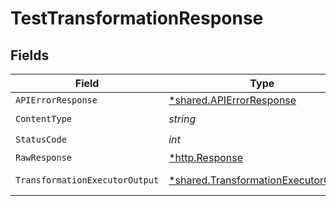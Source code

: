 # TestTransformationResponse


## Fields

| Field                                                                                       | Type                                                                                        | Required                                                                                    | Description                                                                                 |
| ------------------------------------------------------------------------------------------- | ------------------------------------------------------------------------------------------- | ------------------------------------------------------------------------------------------- | ------------------------------------------------------------------------------------------- |
| `APIErrorResponse`                                                                          | [*shared.APIErrorResponse](../../models/shared/apierrorresponse.md)                         | :heavy_minus_sign:                                                                          | Bad Request                                                                                 |
| `ContentType`                                                                               | *string*                                                                                    | :heavy_check_mark:                                                                          | N/A                                                                                         |
| `StatusCode`                                                                                | *int*                                                                                       | :heavy_check_mark:                                                                          | N/A                                                                                         |
| `RawResponse`                                                                               | [*http.Response](https://pkg.go.dev/net/http#Response)                                      | :heavy_minus_sign:                                                                          | N/A                                                                                         |
| `TransformationExecutorOutput`                                                              | [*shared.TransformationExecutorOutput](../../models/shared/transformationexecutoroutput.md) | :heavy_minus_sign:                                                                          | Transformation run output                                                                   |